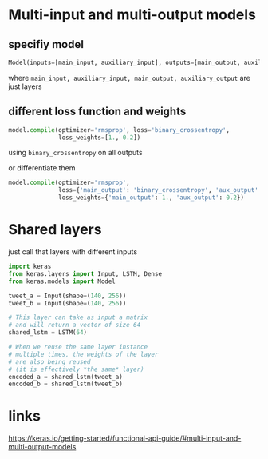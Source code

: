 # Multi-input and multi-output models

## specifiy model

```python
Model(inputs=[main_input, auxiliary_input], outputs=[main_output, auxiliary_output])
```

where `main_input, auxiliary_input, main_output, auxiliary_output` are just layers

## different loss function and weights

```python
model.compile(optimizer='rmsprop', loss='binary_crossentropy',
              loss_weights=[1., 0.2])
```

using `binary_crossentropy` on all outputs

or differentiate them

```python
model.compile(optimizer='rmsprop',
              loss={'main_output': 'binary_crossentropy', 'aux_output': 'binary_crossentropy'},
              loss_weights={'main_output': 1., 'aux_output': 0.2})
```


# Shared layers

just call that layers with different inputs

```python
import keras
from keras.layers import Input, LSTM, Dense
from keras.models import Model

tweet_a = Input(shape=(140, 256))
tweet_b = Input(shape=(140, 256))

# This layer can take as input a matrix
# and will return a vector of size 64
shared_lstm = LSTM(64)

# When we reuse the same layer instance
# multiple times, the weights of the layer
# are also being reused
# (it is effectively *the same* layer)
encoded_a = shared_lstm(tweet_a)
encoded_b = shared_lstm(tweet_b)
```

# links

https://keras.io/getting-started/functional-api-guide/#multi-input-and-multi-output-models